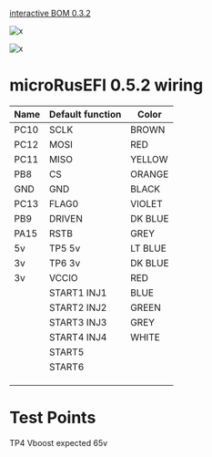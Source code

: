 
[interactive BOM 0.3.2](https://rusefi.com/docs/ibom/Common_Rail_MC33816_0.3.2.html)

![x](Hardware/MC33816_test_board/wires-0.3.2-table.png)

![x](Hardware/MC33816_test_board/wires-0.3.2-photo.png)

# microRusEFI 0.5.2 wiring

|Name        | Default function                    |  Color  |
|:---------- |:----------------------------------- | ------- |
| PC10       | SCLK                                | BROWN   |
| PC12       | MOSI                                | RED     |
| PC11       | MISO                                | YELLOW  |
| PB8        | CS                                  | ORANGE  |
| GND        | GND                                 | BLACK   |
| PC13       | FLAG0                               | VIOLET  |
| PB9        | DRIVEN                              | DK BLUE |
| PA15       | RSTB                                | GREY    |
| 5v         | TP5 5v                              | LT BLUE |
| 3v         | TP6 3v                              | DK BLUE |
| 3v         | VCCIO                               | RED     |
|            | START1 INJ1                         | BLUE    |
|            | START2 INJ2                         | GREEN   |
|            | START3 INJ3                         | GREY    |
|            | START4 INJ4                         | WHITE   |
|            | START5                              |         |
|            | START6                              |         |
|            |                                     |         |
|            |                                     |         |
|            |                                     |         |

# Test Points

TP4 Vboost expected 65v
